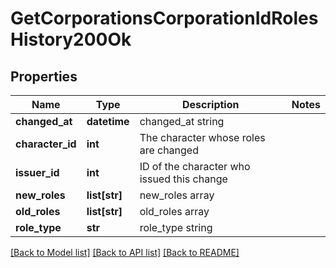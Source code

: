 # GetCorporationsCorporationIdRolesHistory200Ok

## Properties
Name | Type | Description | Notes
------------ | ------------- | ------------- | -------------
**changed_at** | **datetime** | changed_at string | 
**character_id** | **int** | The character whose roles are changed | 
**issuer_id** | **int** | ID of the character who issued this change | 
**new_roles** | **list[str]** | new_roles array | 
**old_roles** | **list[str]** | old_roles array | 
**role_type** | **str** | role_type string | 

[[Back to Model list]](../README.md#documentation-for-models) [[Back to API list]](../README.md#documentation-for-api-endpoints) [[Back to README]](../README.md)


